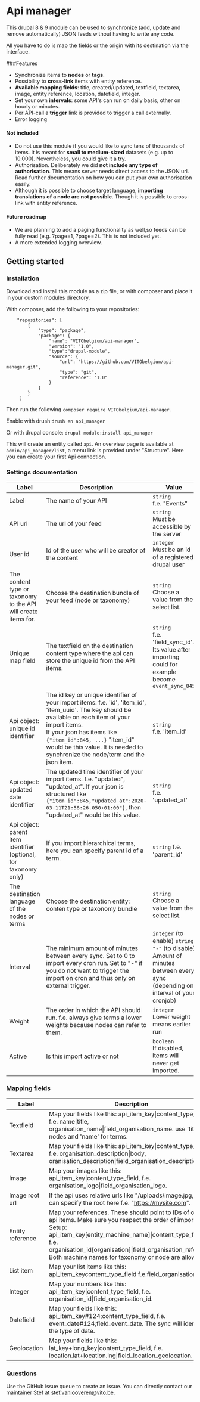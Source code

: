 # Api manager

This drupal 8 & 9 module can be used to synchronize (add, update and remove automatically) JSON feeds without having to write any code. 

All you have to do is map the fields or the origin with its destination via the interface. 

###Features

- Synchronize items to <b>nodes</b> or <b>tags</b>.
- Possibility to <b>cross-link</b> items with entity reference.
- <b>Available mapping fields</b>: title, created/updated, textfield, textarea, image, entity reference, location, datefield, integer.
- Set your own <b>intervals</b>: some API's can run on daily basis, other on hourly or minutes.
- Per API-call a <strong>trigger</strong> link is provided to trigger a call externally.
- Error logging

#### Not included

- Do not use this module if you would like to sync tens of thousands of items. It is meant for <b>small to medium-sized</b> datasets (e.g. up to 10.000). Nevertheless, you could give it a try. 
- Authorisation. Deliberately we did <b>not include any type of authorisation</b>. This means server needs direct access to the JSON url. Read further documentation on how you can put your own authorisation easily. 
- Although it is possible to choose target language, <b>importing translations of a node are not possible</b>. Though it is possible to cross-link with entity reference.

#### Future roadmap

- We are planning to add a paging functionality as well,so feeds can be fully read (e.g. ?page=1, ?page=2). This is not included yet.
- A more extended logging overview. 

## Getting started

### Installation
Download and install this module as a zip file, or with composer and place it in your custom modules directory.

With composer, add the following to your repositories:
```
    "repositories": [
        {
            "type": "package",
            "package": {
                "name": "VITObelgium/api-manager",
                "version": "1.0",
                "type":"drupal-module",
                "source": {
                    "url": "https://github.com/VITObelgium/api-manager.git",
                    "type": "git",
                    "reference": "1.0"
                }
            }
        }
     ]
```
Then run the following
```composer require VITObelgium/api-manager```.

Enable with drush:```drush en api_manager```

Or with drupal console: ```drupal module:install api_manager```

This will create an entity called ```api```. An overview page is available at ```admin/api_manager/list```, a menu link is provided under "Structure". Here you can create your first Api connection.

### Settings documentation

Label | Description | Value
--- | --- | ---
Label | The name of your API | ```string```<br>f.e. "Events"
API url | The url of your feed | ```string```<br> Must be accessible by the server
User id  | Id of the user who will be creator of the content | ```integer``` <br>Must be an id of a registered drupal user
The content type or taxonomy to the API will create items for. | Choose the destination bundle of your feed (node or taxonomy) | ```string``` <br>Choose a value from the select list. 
Unique map field | The textfield on the destination content type where the api can store the unique id from the API items. | ```string``` <br>f.e. 'field_sync_id'. Its value after importing could for example become ``event_sync_845``
Api object: unique id identifier | The id key or unique identifier of your import items. f.e. 'id', 'item_id', 'item_uuid'. The key should be available on each item of your import items.<br>If your json has items like ``{"item_id":845, ...}`` "item_id" would be this value. It is needed to synchronize the node/term and the json item. | ```string``` <br>f.e. 'item_id'
Api object: updated date identifier | The updated time identifier of your import items. f.e. "updated", "updated_at". If your json is structured like ``{"item_id":845,"updated_at":2020-03-11T21:58:26.050+01:00"}``, then "updated_at" would be this value. | ```string``` <br>f.e. 'updated_at'
Api object: parent item identifier (optional, for taxonomy only) | If you import hierarchical terms, here you can specify parent id of a term. | ```string``` f.e. 'parent_id' 
The destination language of the nodes or terms | Choose the destination entity: conten type or taxonomy bundle |  ```string``` <br>Choose a value from the select list. 
Interval | The minimum amount of minutes between every sync. Set to 0 to import every cron run. Set to "-" if you do not want to trigger the import on cron and thus only on external trigger. | ```integer``` (to enable) ```string "-"``` (to disable) <br>Amount of minutes between every sync (depending on interval of your cronjob)
Weight | The order in which the API should run. f.e. always give terms a lower weights because nodes can refer to them. | ```integer``` <br>Lower weight means earlier run
Active | Is this import active or not | ```boolean``` <br>If disabled, items will never get imported.

### Mapping fields

Label | Description | Required
--- | --- | ---
Textfield| Map your fields like this: api_item_key&#124;content_type_field, f.e. name&#124;title, organisation_name&#124;field_organisation_name. use 'title' for nodes and 'name' for terms.|Yes
Textarea|Map your fields like this: api_item_key&#124;content_type_field, f.e. organisation_description&#124;body, oranisation_description&#124;field_organisation_description.|No
Image|Map your images like this: api_item_key&#124;content_type_field, f.e. organisation_logo&#124;field_organisation_logo.|No
Image root url|If the api uses relative urls like "/uploads/image.jpg, you can specify the root here f.e. "https://mysite.com".|No|
Entity reference|Map your references. These should point to IDs of other api items. Make sure you respect the order of import. <br>Setup: api_item_key[entity_machine_name]&#124;content_type_field, f.e. organisation_id[organisation]&#124;field_organisation_reference. Both machine names for taxonomy or node are allowed.|No
List item|Map your list items like this: api_item_keycontent_type_field f.e.field_organisation_type.| No
Integer|Map your numbers like this: api_item_key&#124;content_type_field, f.e. organisation_id&#124;field_organisation_id.|No
Datefield|Map your fields like this: api_item_key#124;content_type_field, f.e. event_date#124;field_event_date. The sync will identify the type of date.| No
Geolocation|Map your fields like this: lat_key+long_key&#124;content_type_field, f.e. location.lat+location.lng&#124;field_location_geolocation.| No

### Questions

Use the GitHub issue queue to create an issue. You can directly contact our maintainer Stef at [stef.vanlooveren@vito.be](mailto:stefvanlooveren@vito.be). 
